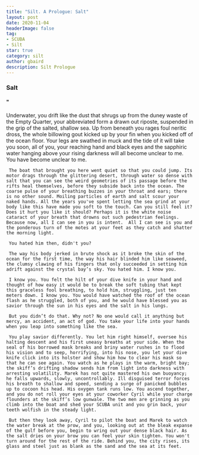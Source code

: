```yaml
---
title: "Silt. A Prologue: Salt"
layout: post
date: 2020-11-04
headerImage: false
tag:
- SCUBA
- Silt
star: true
category: silt
author: gbaird
description: Silt Prologue
---
```


### Salt

#### "

  Underwater, you drift like the dust that shrugs up from the duney waste of the Empty Quarter, your abbreviated form a drawn out riposte, suspended in the grip of the salted, shallow sea. Up from beneath you rages foul neritic dross, the whole billowing gout kicked up by your fin when you kicked off of the ocean floor. Your legs are swathed in muck and the tide of it will take you soon, all of you, your reaching hand and black eyes and the sapphiric water hanging above your rising darkness will all become unclear to me. You have become unclear to me.

     The boat that brought you here went quiet so that you could jump. Its motor drags through the glittering desert, through water so dense with salt that you can see the weird geometries of its passage before the rifts heal themselves, before they subside back into the ocean. The coarse pulse of your breathing buzzes in your throat and ears; there is no other sound. Moiling particles of earth and salt scour your naked hands. All the years you've spent letting the sea grind at your body like this have made you soft to the touch. Can you still feel it? Does it hurt you like it should? Perhaps it is the white noise cataract of your breath that drowns out such pedestrian feelings. Because now, all I can see in you is intent.  All I can see is you and the ponderous turn of the motes at your feet as they catch and shatter the morning light.

     You hated him then, didn't you?

     The way his body jerked in brute shock as it broke the skin of the ocean for the first time, the way his hair blinded him like seaweed, the clumsy clawing of his fingers that only succeeded in setting him adrift against the crystal bay’s sky. You hated him. I know you.

     I know you. You felt the hilt of your dive knife in your hand and thought of how easy it would be to break the soft tubing that kept this graceless fool breathing, to hold him, struggling, just ten meters down. I know you. You would have watched the roof of the ocean flash as he struggled, both of you, and he would have blessed you as savior through the sun in his eyes and the salt in his lungs.

     But you didn’t do that. Why not? No one would call it anything but mercy, an accident, an act of god. You take your life into your hands when you leap into something like the sea.

     You play savior differently. You let him right himself, oversee his halting descent and his first uneasy breaths at your side. When the seal of his borrowed mask breaks and briny water rushes in to flood his vision and to seep, horrifying, into his nose, you let your dive knife click into its holster and show him how to clear his mask so that he can see again. You watch as he plays in the warm, bright bay; the skiff’s drifting shadow sends him from light into darkness with arresting volatility. Marek has not quite mastered his own buoyancy; he falls upwards, slowly, uncontrollably. Ill disguised terror forces his breath to shallow and speed, sending a surge of panicked bubbles up to cocoon his head. His oxygen tank runs low. You ascend together, and you do not roll your eyes at your coworker Cyril while your charge flounders at the skiff’s low gunwale. The two men are grinning as you climb into the boat and shed your SCUBA unit and you grin back, your teeth wolfish in the steady light.

     But then they look away, Cyril to pilot the boat and Marek to watch the water break at the prow, and you, looking out at the bleak expanse of the gulf before you, begin to wring out your dense black hair. As the salt dries on your brow you can feel your skin tighten. You won't turn around for the rest of the ride. Behind you, the city rises, its glass and steel just as blank as the sand and the sea at its feet.

